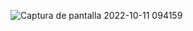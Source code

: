 







![Captura de pantalla 2022-10-11 094159](https://user-images.githubusercontent.com/113420563/195027607-bf403a9a-c20a-4a0a-8717-2c960c0e4590.png)
